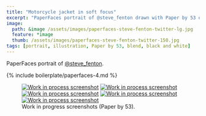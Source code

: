 ```yaml
---
title: "Motorcycle jacket in soft focus"
excerpt: "PaperFaces portrait of @steve_fenton drawn with Paper by 53 on an iPad."
image: 
  path: &image /assets/images/paperfaces-steve-fenton-twitter-lg.jpg 
  feature: *image
  thumb: /assets/images/paperfaces-steve-fenton-twitter-150.jpg
tags: [portrait, illustration, Paper by 53, blend, black and white]
---
```


PaperFaces portrait of [@steve_fenton](http://twitter.com/steve_fenton).

{% include boilerplate/paperfaces-4.md %}

<figure class="third">
	<a href="{{ site.url }}/assets/images/paperfaces-steve-fenton-process-1-lg.jpg"><img src="{{ site.url }}/assets/images/paperfaces-steve-fenton-process-1-750.jpg" alt="Work in process screenshot"></a>
	<a href="{{ site.url }}/assets/images/paperfaces-steve-fenton-process-2-lg.jpg"><img src="{{ site.url }}/assets/images/paperfaces-steve-fenton-process-2-600.jpg" alt="Work in process screenshot"></a>
	<a href="{{ site.url }}/assets/images/paperfaces-steve-fenton-process-3-lg.jpg"><img src="{{ site.url }}/assets/images/paperfaces-steve-fenton-process-3-600.jpg" alt="Work in process screenshot"></a>
	<a href="{{ site.url }}/assets/images/paperfaces-steve-fenton-process-4-lg.jpg"><img src="{{ site.url }}/assets/images/paperfaces-steve-fenton-process-4-600.jpg" alt="Work in process screenshot"></a>
	<a href="{{ site.url }}/assets/images/paperfaces-steve-fenton-process-5-lg.jpg"><img src="{{ site.url }}/assets/images/paperfaces-steve-fenton-process-5-600.jpg" alt="Work in process screenshot"></a>
	<figcaption>Work in progress screenshots (Paper by 53).</figcaption>
</figure>